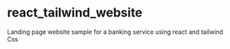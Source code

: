 # react_tailwind_website
Landing page website sample for a banking service using react and tailwind Css
